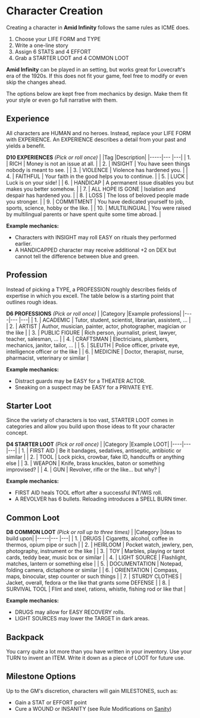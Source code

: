 # Character Creation

Creating a character in **Amid Infinity** follows the same rules as ICME does.
1. Choose your LIFE FORM and TYPE
3. Write a one-line story
4. Assign 6 STATS and 4 EFFORT
5. Grab a STARTER LOOT and 4 COMMON LOOT

**Amid Infinity** can be played in an setting, but works great for Lovecraft's era of the 1920s. If this does not fit your game, feel free to modify or even skip the changes ahead.

The options below are kept free from mechanics by design. Make them fit your style or even go full narrative with them.

## Experience

All characters are HUMAN and no heroes. Instead, replace your LIFE FORM with EXPERIENCE. An EXPERIENCE describes a detail from your past and yields a benefit.

**D10 EXPERIENCES** *(Pick or roll once)*
|	  |Tag				|Description|
|-----|---				|---|
|  1. | RICH 			| Money is not an issue at all. |
|  2. | INSIGHT 			| You have seen things nobody is meant to see. |
|  3. | VIOLENCE 		| Violence has hardened you. |
|  4. | FAITHFUL 		| Your faith in the good helps you to continue. |
|  5. | LUCK 			| Luck is on your side! |
|  6. | HANDICAP 		| A permanent issue disables you but makes you better somehow. |
|  7. | ALL HOPE IS GONE | Isolation and despair has hardened you. |
|  8. | LOSS 			| The loss of beloved people made you stronger. |
|  9. |	COMMITMENT		| You have dedicated yourself to job, sports, science, hobby or the like. |
| 10. |	MULTILINGUAL	| You were raised by multilingual parents or have spent quite some time abroad. |

**Example mechanics:**
- Characters with INSIGHT may roll EASY on rituals they performed earlier.
- A HANDICAPPED character may receive additional +2 on DEX but cannot tell the difference between blue and green.

## Profession

Instead of picking a TYPE, a PROFESSION roughly describes fields of expertise in which you excell. The table below is a starting point that outlines rough ideas.

**D6 PROFESSIONS** *(Pick or roll once)*
|	 |Category			|Example professions|
|----|---				|---|
| 1. | ACADEMIC 		| Tutor, student, scientist, librarian, assistent, ... |
| 2. | ARTIST 			| Author, musician, painter, actor, photographer, magician or the like |
| 3. | PUBLIC FIGURE 	| Rich person, journalist, priest, lawyer, teacher, salesman, ... |
| 4. | CRAFTSMAN 		| Electricians, plumbers, mechanics, janitor, tailor, ... |
| 5. | SLEUTH 			| Police officer, private eye, intelligence officer or the like |
| 6. | MEDICINE 		| Doctor, therapist, nurse, pharmacist, veterinary or similar |

**Example mechanics:**
- Distract guards may be EASY for a THEATER ACTOR.
- Sneaking on a suspect may be EASY for a PRIVATE EYE.

## Starter Loot

Since the variety of characters is too vast, STARTER LOOT comes in categories and allow you build upon those ideas to fit your character concept.

**D4 STARTER LOOT** *(Pick or roll once)*
|	 |Category		|Example LOOT|
|----|---			|---|
| 1. | FIRST AID	| Be it bandages, sedatives, antiseptic, antibiotic or similar |
| 2. | TOOL 		| Lock picks, crowbar, fake ID, handcuffs or anything else |
| 3. | WEAPON 		| Knife, brass knuckles, baton or something improvised? |
| 4. | GUN 			| Revolver, rifle or the like... but why? |

**Example mechanics:**
- FIRST AID heals TOOL effort after a successful INT/WIS roll.
- A REVOLVER has 6 bullets. Reloading introduces a SPELL BURN timer.

## Common Loot

**D8 COMMON LOOT** *(Pick or roll up to three times)*
|     |Category			|Ideas to build upon|
|-----|---				|---|
|  1. | DRUGS 			| Cigaretts, alcohol, coffee in thermos, opium pipe or such |
|  2. | HEIRLOOM 		| Pocket watch, jewlery, pen, photography, instrument or the like |
|  3. | TOY 			| Marbles, playing or tarot cards, teddy bear, music box or similar |
|  4. | LIGHT SOURCE 	| Flashlight, matches, lantern or something else |
|  5. | DOCUMENTATION 	| Notepad, folding camera, dictaphone or similar |
|  6. | ORIENTATION 	| Compass, maps, binocular, step counter or such things |
|  7. | STURDY CLOTHES 	| Jacket, overall, fedora or the like that grants some DEFENSE |
|  8. | SURVIVAL TOOL	| Flint and steel, rations, whistle, fishing rod or like that |

**Example mechanics:**
- DRUGS may allow for EASY RECOVERY rolls.
- LIGHT SOURCES may lower the TARGET in dark areas.

## Backpack

You carry quite a lot more than you have written in your inventory. Use your TURN to invent an ITEM. Write it down as a piece of LOOT for future use.

## Milestone Options

Up to the GM's discretion, characters will gain MILESTONES, such as:
- Gain a STAT or EFFORT point
- Cure a WOUND or INSANITY (see Rule Modifications on [Sanity](03_rule_mods.md#Sanity))

